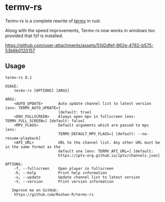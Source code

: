 # termv-rs
Termv-rs is a complete rewrite of [termv](https://github.com/Roshan-R/termv) in rust. 

Along with the speed improvements, Termv-rs now works in windows too provided that fzf is installed. 




https://github.com/user-attachments/assets/51d2dfef-862e-4782-b575-53b6b0120157



## Usage

```
termv-rs 0.1

USAGE:
    termv-rs [OPTIONS] [ARGS]

ARGS:
    <AUTO_UPDATE>       Auto update channel list to latest version [env: TERMV_AUTO_UPDATE=]
                        [default: true]
    <ENV_FULLSCREEN>    Always open mpv in fullscreen [env: TERMV_FULL_SCREEN=] [default: false]
    <MPV_FLAGS>         Default arguments which are passed to mpv [env:
                        TERMV_DEFAULT_MPV_FLAGS=] [default: --no-resume-playback]
    <API_URL>           URL to the channel list. Any other URL must be in the same format as the
                        default one [env: TERMV_API_URL=] [default:
                        https://iptv-org.github.io/iptv/channels.json]

OPTIONS:
    -f, --fullscreen    Open player in fullscreen
    -h, --help          Print help information
    -u, --update        Update channel list to latest version
    -V, --version       Print version information

   Improve me on GitHub:
    https://github.com/Roshan-R/termv-rs
```
